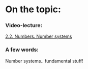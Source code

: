 # On the topic:

### Video-lecture:

[2.2. Numbers. Number systems](https://go.skillbox.ru/profession/profession-fullstack-js/js/9a10afc3-b6cf-4891-8c5a-8c7084aec0e7/videolesson)

### A few words:

Number systems.. fundamental stuff!
